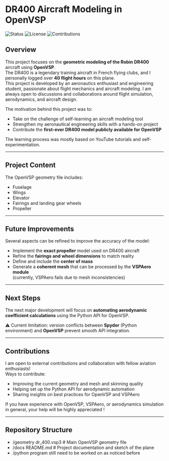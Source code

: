 # DR400 Aircraft Modeling in OpenVSP

![Status](https://img.shields.io/badge/status-in%20progress-yellow)
![License](https://img.shields.io/badge/license-TBD-lightgrey)
![Contributions](https://img.shields.io/badge/contributions-welcome-brightgreen)

## Overview
This project focuses on the **geometric modeling of the Robin DR400** aircraft using **OpenVSP**.  
The DR400 is a legendary training aircraft in French flying clubs, and I personally logged over **40 flight hours** on this plane.  
This project is developed by an aeronautics enthusiast and engineering student, passionate about flight mechanics and aircraft modeling.
I am always open to discussions and collaborations around flight simulation, aerodynamics, and aircraft design.

The motivation behind this project was to:
- Take on the challenge of self-learning an aircraft modeling tool  
- Strengthen my aeronautical engineering skills with a hands-on project  
- Contribute the **first-ever DR400 model publicly available for OpenVSP**  

The learning process was mostly based on YouTube tutorials and self-experimentation.

---

##  Project Content
The OpenVSP geometry file includes:
- Fuselage  
- Wings  
- Elevator 
- Fairings and landing gear wheels  
- Propeller  

---

##  Future Improvements
Several aspects can be refined to improve the accuracy of the model:
- Implement the **exact propeller** model used on DR400 aircraft  
- Refine the **fairings and wheel dimensions** to match reality  
- Define and include the **center of mass**  
- Generate a **coherent mesh** that can be processed by the **VSPAero module**  
  (currently, VSPAero fails due to mesh inconsistencies)  

---

##  Next Steps
The next major development will focus on **automating aerodynamic coefficient calculations** using the Python API for OpenVSP.  

⚠️ Current limitation: version conflicts between **Spyder** (Python environment) and **OpenVSP** prevent smooth API integration.  

---

##  Contributions
I am open to external contributions and collaboration with fellow aviation enthusiasts!  
Ways to contribute:
- Improving the current geometry and mesh and skinning quality  
- Helping set up the Python API for aerodynamic automation  
- Sharing insights on best practices for OpenVSP and VSPAero  

If you have experience with OpenVSP, VSPAero, or aerodynamics simulation in general, your help will be highly appreciated !

---

##  Repository Structure
- /geometry dr_400.vsp3 # Main OpenVSP geometry file
- /docs README.md # Project documentation and sketch of the plane
- /python program still need to be worked on as noticed before
